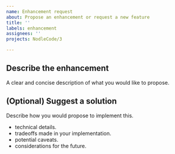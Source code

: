 ```yaml
---
name: Enhancement request
about: Propose an enhancement or request a new feature
title: ''
labels: enhancement
assignees: ''
projects: NodleCode/3

---
```


## Describe the enhancement
A clear and concise description of what you would like to propose.

## (Optional) Suggest a solution
Describe how you would propose to implement this.
- technical details.
- tradeoffs made in your implementation.
- potential caveats.
- considerations for the future.
